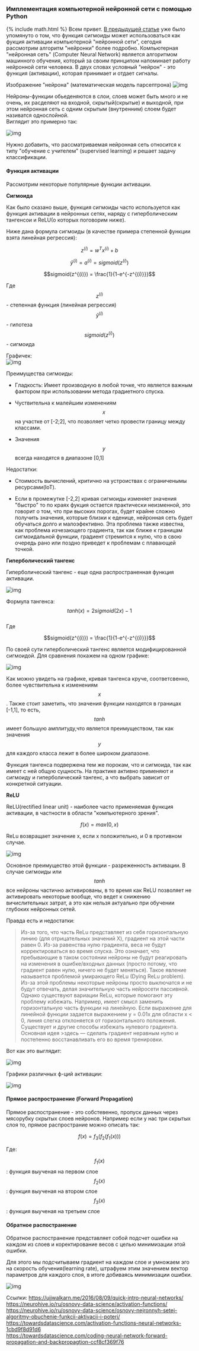 ### Имплементация компьютерной нейронной сети с помощью Python  
{% include math.html %}
Всем привет. [В предыдущей статье](https://vkhvorostianyi.github.io/2019/04/14/logistic-regression-and-regularization.html) уже было упомянуто о том, что функция сигмоиды может использоваться как фукция активации компьютерной "нейронной сети", сегодня рассмотрим алгоритм "нейронки" более подробно. Компьютерная "нейронная сеть" (Computer Neural Network) является алгоритмом машинного обучения, который за своим принципом напоминает работу нейронной сети человека. В двух словах условный "нейрон" - это функция (активации), которая принимает и отдает сигналы.

Изображение "нейрона" (математическая модель парсептрона)
![img](/assets/neuron.png)

Нейроны-функции обьеденяются в слои, слоев может быть много и не очень, их расделяют на входной, скрытый(скрытые) и выходной, при этом нейронная сеть с одним скрытым (внутренним) слоем будет називатся однослойной.  
Виглядит это примерно так:  

![img](/assets/neuronnaya-set.gif)

Нужно добавить, что рассматриваемая нейронная сеть относится к типу "обучение с учителем" (supervised learning) и решает задачу классификации. 


#### Функция активации

Рассмотрим некоторые популярные функции активации.

**Сигмоида**

Как было сказано выше, функция сигмоиды часто используется как функция активации в нейронных сетях, наряду с гиперболическим тангенсои и ReLU(о которых поговорим ниже).

Ниже дана формула сигмоиды (в качестве примера степенной функции взята линейная регрессия):

$$z^{(i)} = w^T x^{(i)} + b $$
 
$$\hat{y}^{(i)} = a^{(i)} = sigmoid(z^{(i)})$$

$$sigmoid(z^{(i)}) = \frac{1}{1-e^{-z^{(i)}}}$$


Где   
$$z^{(i)}$$ - степенная функция (линейная регрессия)  
$$\hat{y}^{(i)}$$ - гипотеза   
$$sigmoid(z^{(i)})$$ - сигмоида 

Графичек:  
![img](/assets/sigmoid.png)

Преимущества сигмоиды:
- Гладкость: Имеет производную в любой точке, что является важным фактором при использовании метода градиетного спуска.  

- Чуствительна к малейшим изменениям $$x$$ на участке от [-2;2], что позволяет четко провести границу между классами.  

- Значения $$y$$ всегда находятся в диапазоне [0,1]

Недостатки:
- Стоимость вычислений, критично на устроиствах с ограниченымы ресурсами(IoT).  

- Если в промежутке [-2,2] кривая сигмоиды изменяет значения "быстро" то по краях фукция остается практически неизменной, это говорит о том, что при высоких порогах, будет крайне сложно получить значения, которые близки к еденице, нейронная сеть будет обучаться долго и малоэфективно. Эта проблема также известна, как проблема изчезающего градиента, так как ближе к границам сигмоидальной функции, градиент стремится к нулю, что в свою очередь рано или поздно приведет к проблемам с плавающей точкой.  

**Гиперболический тангенс**

Гиперболический тангенс - еще одна распространенная функция активации.

![img](/assets/tanh.png)

Формула тангенса:
$$tanh(x) = 2sigmoid(2x) - 1$$  
Где   
  
$$sigmoid(z^{(i)}) = \frac{1}{1-e^{-z^{(i)}}}$$
  
По своей сути гиперболический тангенс является модифицированной сигмоидой.
Для сравнения покажем на одном графике:

![img](/assets/tanh_vs_sigmoid.png)

Как можно увидеть на графике, кривая тангенса круче, соответсвенно, более чувствительна к изменениям $$x$$. Также стоит заметить, что значения функции находятся в границах [-1,1], то есть, $$tanh$$ имеет большую амплитуду,что является преимуществом, так как значения $$y$$ для каждого класса лежит в более широком диапазоне.

Функция тангенса подвержена тем же порокам, что и сигмоида, так как имеет с ней общую сущность.
На практике активно применяют и сигмоиду и гиперболический тангенс, а что выбрать зависит от конкретной ситуации.

**ReLU**

ReLU(rectified linear unit) - наиболее часто применяемaя функция активации, в частности в области "компьютерного зрения". 

$$f(x) = max(0,x)$$

ReLu возвращает значение х, если х положительно, и 0 в противном случае. 

![img](/assets/relu.png)
 

Основное преимущество этой функции - разреженность активации. В случае сигмоиды или $$tanh$$ все нейроны частично активированы, в то время как ReLU позволяет не активировать некоторые вообще, что ведет к снижению вичислительных затрат, а это как нельзя актуально при обучении глубоких нейронных сетей.

Правда есть и недостатки: 
>Из-за того, что часть ReLu представляет из себя горизонтальную линию (для отрицательных значений X), градиент на этой части равен 0. Из-за равенства нулю градиента, веса не будут корректироваться во время спуска. Это означает, что пребывающие в таком состоянии нейроны не будут реагировать на изменения в ошибке/входных данных (просто потому, что градиент равен нулю, ничего не будет меняться). Такое явление называется проблемой умирающего ReLu (Dying ReLu problem). Из-за этой проблемы некоторые нейроны просто выключатся и не будут отвечать, делая значительную часть нейросети пассивной. Однако существуют вариации ReLu, которые помогают эту проблему избежать. Например, имеет смысл заменить горизонтальную часть функции на линейную. Если выражение для линейной функции задается выражением y = 0.01x для области x < 0, линия слегка отклоняется от горизонтального положения. Существует и другие способы избежать нулевого градиента. Основная идея >здесь — сделать градиент неравным нулю и постепенно восстанавливать его во время тренировки. 

Вот как это выглядит:

![img](/assets/leaky_relu.png)

Графики различных ф-ций активации:  

![img](/assets/actviation_func.png)




#### Прямое распространение (Forward Propagation)  

Прямое распостранение - это собстевенно, пропуск данных через мясорубку скрытых слоев нейронов.
Например если у нас три скрытых слоя то, прямое распространие можно описать так:

$$f(x) = f_3(f_2(f_1(x)))$$   

Где:

$$f_1(x)$$: функция выученая на первом слое  
$$f_2(x)$$: функция выученая на втором слое  
$$f_3(x)$$: функция выученая на третьем слое  

#### Обратное распостранение

Обратное распостранение представляет собой подсчет ошибки на каждом из слоев и коректирование весов
с целью минимизации этой ошибки.

Для этого мы подсчитываем градиент на каждом слое и умножаем эго на  скорость обучения(learning rate), штрафуем этим значением вектор параметров для каждого слоя, в итоге добиваясь минимизации ошибки.

![img](/assets/backprop.jpeg)



Ссылки:
https://ujjwalkarn.me/2016/08/09/quick-intro-neural-networks/  
https://neurohive.io/ru/osnovy-data-science/activation-functions/  
https://neurohive.io/ru/osnovy-data-science/osnovy-nejronnyh-setej-algoritmy-obuchenie-funkcii-aktivacii-i-poteri/  
https://towardsdatascience.com/activation-functions-neural-networks-1cbd9f8d91d6  
https://towardsdatascience.com/coding-neural-network-forward-propagation-and-backpropagtion-ccf8cf369f76  







